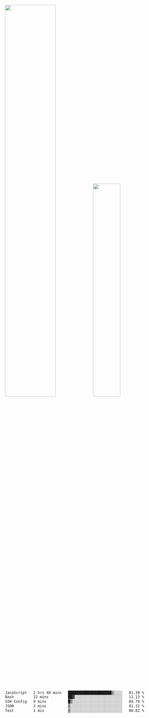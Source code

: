 <img align="" width="57.5%" src="https://github-readme-stats.vercel.app/api?username=Dream4ever&hide_title=true&hide_border=true&count_private=true&show_icons=true&include_all_commits=true&line_height=21" /><img align="" width="42.4%" src="https://github-readme-stats.vercel.app/api/top-langs/?username=Dream4ever&hide_title=true&count_private=true&show_icons=true&langs_count=6&hide_border=true&layout=compact" />

<!--START_SECTION:waka-->

```txt
JavaScript   2 hrs 48 mins   ████████████████████▒░░░░   81.39 %
Bash         22 mins         ██▓░░░░░░░░░░░░░░░░░░░░░░   11.13 %
SSH Config   9 mins          █▒░░░░░░░░░░░░░░░░░░░░░░░   04.79 %
JSON         2 mins          ▒░░░░░░░░░░░░░░░░░░░░░░░░   01.32 %
Text         1 min           ▒░░░░░░░░░░░░░░░░░░░░░░░░   00.81 %
```

<!--END_SECTION:waka-->
